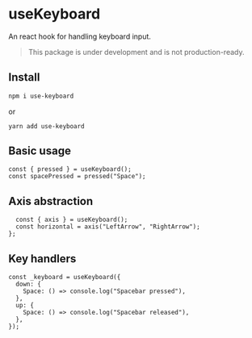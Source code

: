 # useKeyboard

An react hook for handling keyboard input.

> This package is under development and is not production-ready.

## Install

```bash
npm i use-keyboard
```

or

```
yarn add use-keyboard
```

## Basic usage

```tsx
const { pressed } = useKeyboard();
const spacePressed = pressed("Space");
```

## Axis abstraction

```tsx
  const { axis } = useKeyboard();
  const horizontal = axis("LeftArrow", "RightArrow");
};
```

## Key handlers

```tsx
const _keyboard = useKeyboard({
  down: {
    Space: () => console.log("Spacebar pressed"),
  },
  up: {
    Space: () => console.log("Spacebar released"),
  },
});
```
